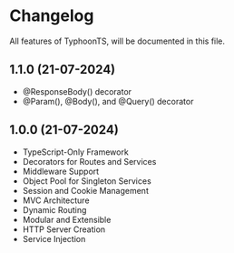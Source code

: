 # Changelog

All features of TyphoonTS, will be documented in this file.

## 1.1.0 (21-07-2024)

- @ResponseBody() decorator
- @Param(), @Body(), and @Query() decorator

## 1.0.0 (21-07-2024)

- TypeScript-Only Framework
- Decorators for Routes and Services
- Middleware Support
- Object Pool for Singleton Services
- Session and Cookie Management
- MVC Architecture
- Dynamic Routing
- Modular and Extensible
- HTTP Server Creation
- Service Injection
